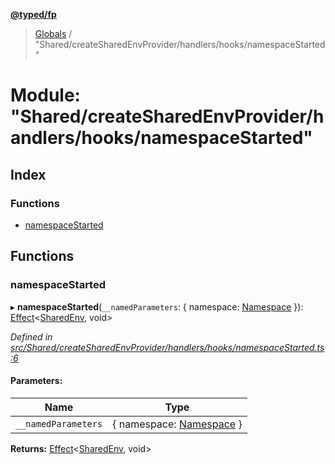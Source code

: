 **[@typed/fp](../README.md)**

> [Globals](../globals.md) / "Shared/createSharedEnvProvider/handlers/hooks/namespaceStarted"

# Module: "Shared/createSharedEnvProvider/handlers/hooks/namespaceStarted"

## Index

### Functions

* [namespaceStarted](_shared_createsharedenvprovider_handlers_hooks_namespacestarted_.md#namespacestarted)

## Functions

### namespaceStarted

▸ **namespaceStarted**(`__namedParameters`: { namespace: [Namespace](_shared_core_model_namespace_.namespace.md)  }): [Effect](_effect_effect_.effect.md)\<[SharedEnv](../interfaces/_shared_core_services_sharedenv_.sharedenv.md), void>

*Defined in [src/Shared/createSharedEnvProvider/handlers/hooks/namespaceStarted.ts:6](https://github.com/TylorS/typed-fp/blob/f27ba3e/src/Shared/createSharedEnvProvider/handlers/hooks/namespaceStarted.ts#L6)*

#### Parameters:

Name | Type |
------ | ------ |
`__namedParameters` | { namespace: [Namespace](_shared_core_model_namespace_.namespace.md)  } |

**Returns:** [Effect](_effect_effect_.effect.md)\<[SharedEnv](../interfaces/_shared_core_services_sharedenv_.sharedenv.md), void>
